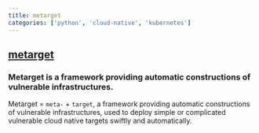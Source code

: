 ```yaml
---
title: metarget
categories: ['python', 'cloud-native', 'kubernetes']
---
```

## [metarget](https://github.com/Metarget/metarget)

### Metarget is a framework providing automatic constructions of vulnerable infrastructures.


Metarget = `meta-` + `target`, a framework providing automatic constructions of vulnerable infrastructures, used to deploy simple or complicated vulnerable cloud native targets swiftly and automatically.
